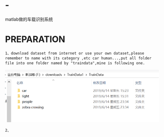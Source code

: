 # -
matlab做的车载识别系统


PREPARATION
==========
    1、download dataset from internet or use your own dataset,please remember to name with its category ,etc car human...,put all folder file into one folder named by "traindata",mine is following one.
![Alt text](data.PNG)
    
    
    
    2、
